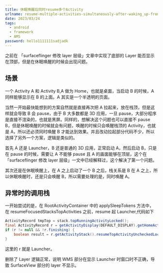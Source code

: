```yaml
---
title: 休眠唤醒后同时resume多个Activity
urlname: resume-multiple-activities-simultaneously-after-waking_up-from-sleep.
date: 2023/03/24
tags:
  - android
  - framework
  - AMS
password: hello1111111sadjadk
---
```


之前在 「surfaceflinger 修改 layer 层级」文章中实现了底部的 Layer 能否显示在顶部，但是在休眠唤醒的时候会出现问题。

## 场景

一个 Activity A 和 Activity B,A 做为 Home，也就是桌面，当启动 B 的时候，A 同样能够显示在 B 的上面。A 其实是一个半透明的页面。

当然一开始最快能想到的方案自然就是直接再次把 A 拉起来，放在栈顶，但是这样就会导致 B 会 pause，由于 B 大多数都是 3D 应用，一旦 pause，大部分程序是直接不渲染的，也就是黑屏。同样的，想解决这个问题也可以直接不 pause B，但是休眠唤醒的时候就会有问题，唤醒的时候只会唤醒栈顶的 Activity，也就是 A，所以还必须同时唤醒 B 才能达到效果。并且改动拉起部分代码不少，所以选择了另外一个方案，逻辑是类似的。

首先 A 还是 Launcher，B 还是普通的 3D 应用，正常启动 A，然后启动 B，只是在 pause 的时候，需要让 A 不能够 pause 且 A 的画面能够在顶层，这个在「surfaceflinger 修改 layer 层级」一文中已经解释过，这个解决了第一个问题。

其次还是在休眠唤醒上，在 A 之上启动了一个 B 之后，栈关系是 B 在 A 之上，所以休眠唤醒时，还是只会唤醒 B，所以需要处理的是，同时唤醒 A。

## 异常时的调用栈

一开始尝试的是，在 RootActivityContainer 中的 applySleepTokens 方法中，在 resumeFocusedStacksTopActivities 之前，resume 起 Launcher,代码如下

```java
ActivityRecord tmpTop = stack.topRunningActivityLocked();
final ActivityRecord r = getActivityDisplay(DEFAULT_DISPLAY).getHomeActivity();
if (r != null && !r.finishing) {
    boolean result = r.getActivityStack().resumeTopActivityUncheckedLocked(r, null);
}
```

这里的 r 就是 Launcher。

删除了 Layer 逻辑正常，说明 WMS 部分在显示 Launcher 时窗口时不正确，导致 SurfaceView 部分的 layer 不显示。
